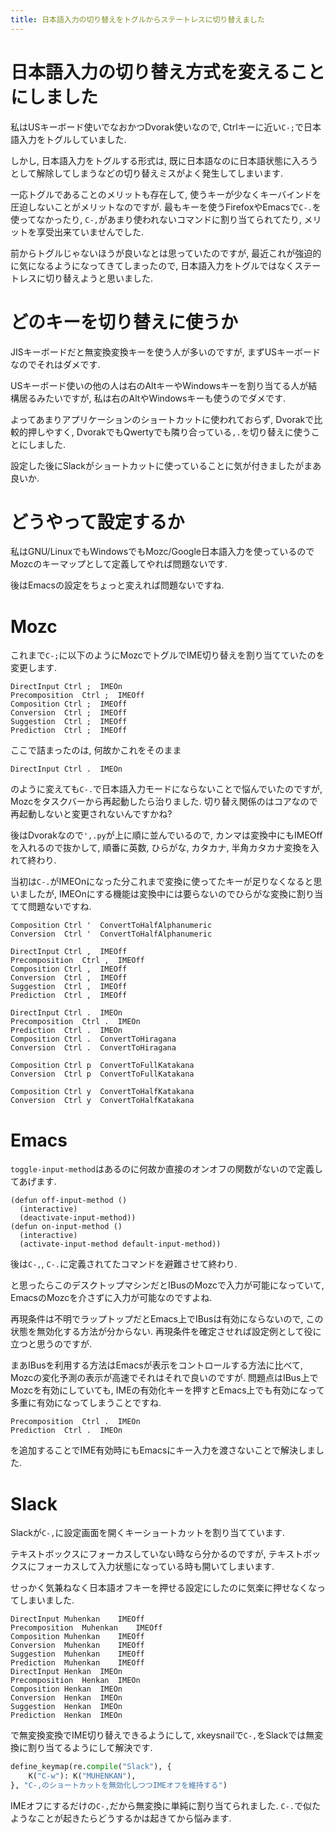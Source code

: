 ```yaml
---
title: 日本語入力の切り替えをトグルからステートレスに切り替えました
---
```


# 日本語入力の切り替え方式を変えることにしました

私はUSキーボード使いでなおかつDvorak使いなので,
Ctrlキーに近い`C-;`で日本語入力をトグルしていました.

しかし,
日本語入力をトグルする形式は,
既に日本語なのに日本語状態に入ろうとして解除してしまうなどの切り替えミスがよく発生してしまいます.

一応トグルであることのメリットも存在して,
使うキーが少なくキーバインドを圧迫しないことがメリットなのですが.
最もキーを使うFirefoxやEmacsで`C-.`を使ってなかったり,
`C-,`があまり使われないコマンドに割り当てられてたり,
メリットを享受出来ていませんでした.

前からトグルじゃないほうが良いなとは思っていたのですが,
最近これが強迫的に気になるようになってきてしまったので,
日本語入力をトグルではなくステートレスに切り替えようと思いました.

# どのキーを切り替えに使うか

JISキーボードだと無変換変換キーを使う人が多いのですが,
まずUSキーボードなのでそれはダメです.

USキーボード使いの他の人は右のAltキーやWindowsキーを割り当てる人が結構居るみたいですが,
私は右のAltやWindowsキーも使うのでダメです.

よってあまりアプリケーションのショートカットに使われておらず,
Dvorakで比較的押しやすく,
DvorakでもQwertyでも隣り合っている`,.`を切り替えに使うことにしました.

設定した後にSlackがショートカットに使っていることに気が付きましたがまあ良いか.

# どうやって設定するか

私はGNU/LinuxでもWindowsでもMozc/Google日本語入力を使っているのでMozcのキーマップとして定義してやれば問題ないです.

後はEmacsの設定をちょっと変えれば問題ないですね.

# Mozc

これまで`C-;`に以下のようにMozcでトグルでIME切り替えを割り当てていたのを変更します.

~~~text
DirectInput	Ctrl ;	IMEOn
Precomposition	Ctrl ;	IMEOff
Composition	Ctrl ;	IMEOff
Conversion	Ctrl ;	IMEOff
Suggestion	Ctrl ;	IMEOff
Prediction	Ctrl ;	IMEOff
~~~

ここで詰まったのは,
何故かこれをそのまま

~~~text
DirectInput	Ctrl .	IMEOn
~~~

のように変えても`C-.`で日本語入力モードにならないことで悩んでいたのですが,
Mozcをタスクバーから再起動したら治りました.
切り替え関係のはコアなので再起動しないと変更されないんですかね?

後はDvorakなので`',.py`が上に順に並んでいるので,
カンマは変換中にもIMEOffを入れるので抜かして,
順番に英数, ひらがな, カタカナ, 半角カタカナ変換を入れて終わり.

当初は`C-.`がIMEOnになった分これまで変換に使ってたキーが足りなくなると思いましたが,
IMEOnにする機能は変換中には要らないのでひらがな変換に割り当てて問題ないですね.

~~~text
Composition	Ctrl '	ConvertToHalfAlphanumeric
Conversion	Ctrl '	ConvertToHalfAlphanumeric

DirectInput	Ctrl ,	IMEOff
Precomposition	Ctrl ,	IMEOff
Composition	Ctrl ,	IMEOff
Conversion	Ctrl ,	IMEOff
Suggestion	Ctrl ,	IMEOff
Prediction	Ctrl ,	IMEOff

DirectInput	Ctrl .	IMEOn
Precomposition	Ctrl .	IMEOn
Prediction	Ctrl .	IMEOn
Composition	Ctrl .	ConvertToHiragana
Conversion	Ctrl .	ConvertToHiragana

Composition	Ctrl p	ConvertToFullKatakana
Conversion	Ctrl p	ConvertToFullKatakana

Composition	Ctrl y	ConvertToHalfKatakana
Conversion	Ctrl y	ConvertToHalfKatakana
~~~

# Emacs

`toggle-input-method`はあるのに何故か直接のオンオフの関数がないので定義してあげます.

~~~elisp
(defun off-input-method ()
  (interactive)
  (deactivate-input-method))
(defun on-input-method ()
  (interactive)
  (activate-input-method default-input-method))
~~~

後は`C-,`, `C-.`に定義されてたコマンドを避難させて終わり.

と思ったらこのデスクトップマシンだとIBusのMozcで入力が可能になっていて,
EmacsのMozcを介さずに入力が可能なのですよね.

再現条件は不明でラップトップだとEmacs上でIBusは有効にならないので,
この状態を無効化する方法が分からない.
再現条件を確定させれば設定例として役に立つと思うのですが.

まあIBusを利用する方法はEmacsが表示をコントロールする方法に比べて,
Mozcの変化予測の表示が高速でそれはそれで良いのですが.
問題点はIBus上でMozcを有効にしていても,
IMEの有効化キーを押すとEmacs上でも有効になって多重に有効になってしまうことですね.

~~~text
Precomposition	Ctrl .	IMEOn
Prediction	Ctrl .	IMEOn
~~~

を追加することでIME有効時にもEmacsにキー入力を渡さないことで解決しました.

# Slack

Slackが`C-,`に設定画面を開くキーショートカットを割り当てています.

テキストボックスにフォーカスしていない時なら分かるのですが,
テキストボックスにフォーカスして入力状態になっている時も開いてしまいます.

せっかく気兼ねなく日本語オフキーを押せる設定にしたのに気楽に押せなくなってしまいました.

~~~text
DirectInput	Muhenkan	IMEOff
Precomposition	Muhenkan	IMEOff
Composition	Muhenkan	IMEOff
Conversion	Muhenkan	IMEOff
Suggestion	Muhenkan	IMEOff
Prediction	Muhenkan	IMEOff
DirectInput	Henkan	IMEOn
Precomposition	Henkan	IMEOn
Composition	Henkan	IMEOn
Conversion	Henkan	IMEOn
Suggestion	Henkan	IMEOn
Prediction	Henkan	IMEOn
~~~

で無変換変換でIME切り替えできるようにして,
xkeysnailで`C-,`をSlackでは無変換に割り当てるようにして解決です.

~~~py
define_keymap(re.compile("Slack"), {
    K("C-w"): K("MUHENKAN"),
}, "C-,のショートカットを無効化しつつIMEオフを維持する")
~~~

IMEオフにするだけの`C-,`だから無変換に単純に割り当てられました.
`C-.`で似たようなことが起きたらどうするかは起きてから悩みます.
